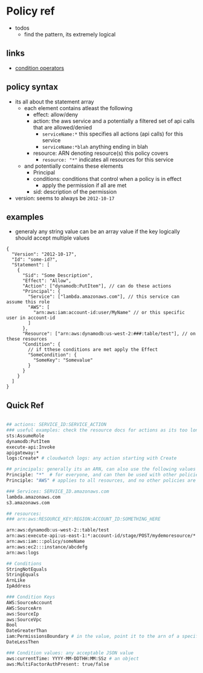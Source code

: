 # Policy ref

- todos
  - find the pattern, its extremely logical

## links

- [condition operators](https://docs.aws.amazon.com/IAM/latest/UserGuide/reference_policies_elements_condition_operators.html)

## policy syntax

- its all about the statement array
  - each element contains atleast the following
    - effect: allow/deny
    - action: the aws service and a potentially a filtered set of api calls that are allowed/denied
      - `serviceName:*` this specifies all actions (api calls) for this service
      - `serviceName:*blah` anything ending in blah
    - resource: ARN denoting resource(s) this policy covers
      - `resource: "*"` indicates all resources for this service
  - and potentially contains these elements
    - Principal
    - conditions: conditions that control when a policy is in effect
      - apply the permission if all are met
    - sid: description of the permission
- version: seems to always be `2012-10-17`

## examples

- generaly any string value can be an array value if the key logically should accept multiple values

```jsonc
{
  "Version": "2012-10-17",
  "Id": "some-id?",
  "Statement": [
    {
      "Sid": "Some Description",
      "Effect": "Allow",
      "Action": ["dynamodb:PutItem"], // can do these actions
      "Principal": {
        "Service": ["lambda.amazonaws.com"], // this service can assume this role
        "AWS": [
          "arn:aws:iam:account-id:user/MyName" // or this specific user in account-id
        ]
      },
      "Resource": ["arn:aws:dynamodb:us-west-2:###:table/test"], // on these resources
      "Condition": {
        // if tthese conditions are met apply the Effect
        "SomeCondition": {
          "SomeKey": "Somevalue"
        }
      }
    }
  ]
}
```

## Quick Ref

```sh

## actions: SERVICE_ID:SERVICE_ACTION
### useful examples: check the resource docs for actions as its too long to capture here
sts:AssumeRole
dynamodb:PutItem
execute-api:Invoke
apigateway:*
logs:Create* # cloudwatch logs: any action starting with Create

## principals: generally its an ARN, can also use the following values
Principle: "*"  # for everyone, and can then be used with other policies
Principle: "AWS" # applies to all resources, and no other policies are taken into account

### Services: SERVICE_ID.amazonaws.com
lambda.amazonaws.com
s3.amazonaws.com

## resources:
### arn:aws:RESOURCE_KEY:REGION:ACCOUNT_ID:SOMETHING_HERE

arn:aws:dynamodb:us-west-2::table/test
arn:aws:execute-api:us-east-1:*:account-id/stage/POST/mydemoresource/*
arn:aws:iam:::policy/someName
arn:aws:ec2:::instance/abcdefg
arn:aws:logs

## Conditions
StringNotEquals
StringEquals
ArnLike
IpAddress

### Condition Keys
AWS:SourceAccount
AWS:SourceArn
aws:SourceIp
aws:SourceVpc
Bool
DateGreaterThan
iam:PermissionsBoundary # in the value, point it to the arn of a specific policy
DateLessThen

### Condition values: any acceptable JSON value
aws:currentTime: YYYY-MM-DDTHH:MM:SSz # an object
aws:MultiFactorAuthPresent: true/false
```
